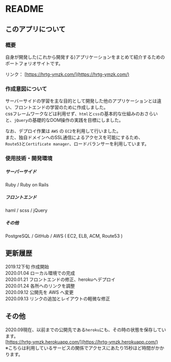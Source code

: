 # README
  
## このアプリについて
  
### 概要

自身が開発した(これから開発する)アプリケーションをまとめて紹介するためのポートフォリオサイトです。

リンク： [https://hrtg-ymzk.com/](https://hrtg-ymzk.com/)

### 作成意図について

サーバーサイドの学習を主な目的として開発した他のアプリケーションとは違い、フロントエンドの学習のために作成しました。  
cssフレームワークなどは利用せず、`html`と`css`の基本的な仕組みのおさらいと、`jQuery`の基礎的なDOM操作の実践を目標にしました。  

なお、デプロイ作業は `AWS` の `EC2`を利用して行いました。  
また、独自ドメインへのSSL通信によるアクセスを可能にするため、  
`Route53`と`Certificate manager`、ロードバランサーを利用しています。  

### 使用技術・開発環境

##### サーバーサイド
Ruby / Ruby on Rails
##### フロントエンド
haml / scss / jQuery
##### その他
PostgreSQL / GitHub / AWS ( EC2, ELB, ACM, Route53 )  

## 更新履歴

2019.12下旬 作成開始  
2020.01.04 ローカル環境での完成  
2020.01.21 フロントエンドの修正、herokuへデプロイ  
2020.01.24 各所へのリンクを調整  
2020.09.12 公開先を AWS へ変更  
2020.09.13 リンクの追加とレイアウトの軽微な修正  

## その他

2020.09現在、以前までの公開先である`heroku`にも、その時の状態を保存しています。  
[https://hrtg-ymzk.herokuapp.com/](https://hrtg-ymzk.herokuapp.com/)  
※こちらは利用しているサービスの関係でアクセスにあたり15秒ほど時間がかかります。  
